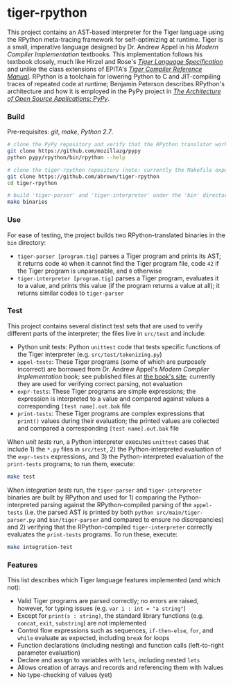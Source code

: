 # tiger-rpython

This project contains an AST-based interpreter for the Tiger language using the RPython meta-tracing framework for 
self-optimizing at runtime. Tiger is a small, imperative language designed by Dr. Andrew Appel in his _Modern
Compiler Implementation_ textbooks. This implementation follows his textbook closely, much like Hirzel and Rose's 
[_Tiger Language Specification_](https://cs.nyu.edu/courses/fall13/CSCI-GA.2130-001/tiger-spec.pdf) and unlike the class
extensions of EPITA's [_Tiger Compiler Reference Manual_](https://www.lrde.epita.fr/~tiger/tiger.html). RPython is a
toolchain for lowering Python to C and JIT-compiling traces of repeated code at runtime; Benjamin Peterson describes
RPython's architecture and how it is employed in the PyPy project in [_The Architecture of Open Source Applications: 
PyPy_](http://www.aosabook.org/en/pypy.html).


### Build

Pre-requisites: _git_, _make_, _Python 2.7_.

```bash
# clone the PyPy repository and verify that the RPython translator works (this project used revision 33f417d9c3f73dadb61346aa1b2579a1bf947ee9 but any recent version should do)
git clone https://github.com/mozillazg/pypy
python pypy/rpython/bin/rpython --help

# clone the tiger-rpython repository (note: currently the Makefile expects the pypy directory to be in the parent directory)
git clone https://github.com/abrown/tiger-rpython
cd tiger-rpython

# build 'tiger-parser' and 'tiger-interpreter' under the 'bin' directory
make binaries
```


### Use

For ease of testing, the project builds two RPython-translated binaries in the `bin` directory:

 - `tiger-parser [program.tig]` parses a Tiger program and prints its AST; it returns code `40` when it cannot find the
  Tiger program file, code `42` if the Tiger program is unparseable, and `0` otherwise
 - `tiger-interpreter [program.tig]` parses a Tiger program, evaluates it to a value, and prints this value (if the
 program returns a value at all); it returns similar codes to `tiger-parser`



### Test

This project contains several distinct test sets that are used to verify different parts of the interpreter; the files
live in `src/test` and include:

 - Python unit tests: Python `unittest` code that tests specific functions of the Tiger interpreter 
 (e.g. `src/test/tokenizing.py`)
 - `appel-tests`: These Tiger programs (some of which are purposely incorrect) are borrowed from Dr. Andrew Appel's 
 _Modern Compiler Implementation_ book; see published files at 
 [the book's site](https://www.cs.princeton.edu/~appel/modern/testcases/); currently they are used for verifying 
 correct parsing, not evaluation
 - `expr-tests`: These Tiger programs are simple expressions; the expression is interpreted to a value and compared 
 against values a corresponding `[test name].out.bak` file
 - `print-tests`: These Tiger programs are complex expressions that `print()` values during their evaluation; the printed
 values are collected and compared a corresponding `[test name].out.bak` file

When _unit tests_ run, a Python interpreter executes `unittest` cases that include 1) the `*.py` files in `src/test`, 2)
the Python-interpreted evaluation of the `expr-tests` expressions, and 3) the Python-interpreted evaluation of the 
`print-tests` programs; to run them, execute:

```bash
make test
```
When _integration tests_ run, the `tiger-parser` and `tiger-interpreter` binaries are built by RPython and used for 1)
comparing the Python-interpreted parsing against the RPython-compiled parsing of the `appel-tests` (i.e. the parsed
AST is printed by both `python src/main/tiger-parser.py` and `bin/tiger-parser` and compared to ensure no discrepancies)
and 2) verifying that the RPython-compiled `tiger-interpreter` correctly evaluates the `print-tests` programs. To run 
these, execute:

```bash
make integration-test
```


### Features

This list describes which Tiger language features implemented (and which not):

 - Valid Tiger programs are parsed correctly; no errors are raised, however, for typing issues (e.g. `var i : int = "a string"`)
 - Except for `print(s : string)`, the standard library functions (e.g. `concat`, `exit`, `substring`) are not implemented
 - Control flow expressions such as sequences, `if-then-else`, `for`, and `while` evaluate as expected, including `break` for loops
 - Function declarations (including nesting) and function calls (left-to-right parameter evaluation)
 - Declare and assign to variables with `lets`, including nested `lets`
 - Allows creation of arrays and records and referencing them with lvalues
 - No type-checking of values (yet)
 
